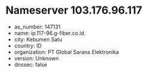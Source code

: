 # Nameserver 103.176.96.117

* as_number: 147131
* name: ip.117-96.g-fiber.co.id.
* city: Kebumen Satu
* country: ID
* organization: PT Global Sarana Elektronika
* version: Unknown
* dnssec: false
